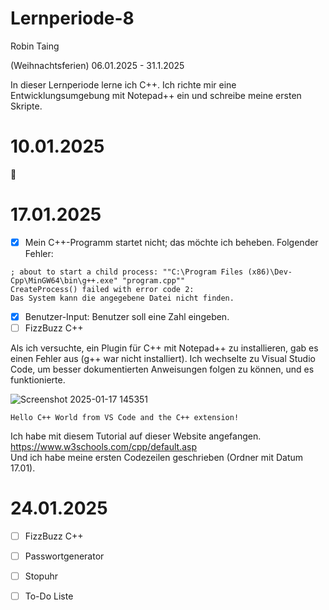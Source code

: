# Lernperiode-8

Robin Taing

(Weihnachtsferien) 06.01.2025 - 31.1.2025

In dieser Lernperiode lerne ich C++. Ich richte mir eine Entwicklungsumgebung mit Notepad++ ein und schreibe meine ersten Skripte.

# 10.01.2025

🤷

# 17.01.2025
- [x] Mein C++-Programm startet nicht; das möchte ich beheben. Folgender Fehler:
```
; about to start a child process: ""C:\Program Files (x86)\Dev-Cpp\MinGW64\bin\g++.exe" "program.cpp""
CreateProcess() failed with error code 2:
Das System kann die angegebene Datei nicht finden.
```

- [x] Benutzer-Input: Benutzer soll eine Zahl eingeben.
- [ ] FizzBuzz C++

Als ich versuchte, ein Plugin für C++ mit Notepad++ zu installieren, gab es einen Fehler aus (g++ war nicht installiert). Ich wechselte zu Visual Studio Code, um besser dokumentierten Anweisungen folgen zu können, und es funktionierte.

![Screenshot 2025-01-17 145351](https://github.com/user-attachments/assets/2645d74e-ed0b-4958-b9e9-29296a7086fc)

```
Hello C++ World from VS Code and the C++ extension!
```
Ich habe mit diesem Tutorial auf dieser Website angefangen. 
<br>
https://www.w3schools.com/cpp/default.asp
<br>
Und ich habe meine ersten Codezeilen geschrieben (Ordner mit Datum 17.01).

# 24.01.2025
- [ ] FizzBuzz C++
- [ ] Passwortgenerator
- [ ] Stopuhr
- [ ] To-Do Liste

